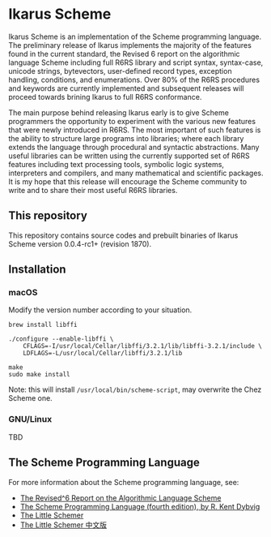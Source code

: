 # Ikarus Scheme

Ikarus Scheme is an implementation of the Scheme programming language.  The preliminary release of Ikarus implements the majority of the features found in the current standard, the Revised 6 report on the algorithmic language Scheme including full R6RS library and script syntax, syntax-case, unicode strings, bytevectors, user-defined record types, exception handling, conditions, and enumerations.  Over 80% of the R6RS procedures and keywords are currently implemented and subsequent releases will proceed towards brining Ikarus to full R6RS conformance.

The main purpose behind releasing Ikarus early is to give Scheme programmers the opportunity to experiment with the various new features that were newly introduced in R6RS.  The most important of such features is the ability to structure large programs into libraries; where each library extends the language through procedural and syntactic abstractions.  Many useful libraries can be written using the currently supported set of R6RS features including text processing tools, symbolic logic systems, interpreters and compilers, and many mathematical and scientific packages.  It is my hope that this release will encourage the Scheme community to write and to share their most useful R6RS libraries.


## This repository

This repository contains source codes and prebuilt binaries of Ikarus Scheme version 0.0.4-rc1+ (revision 1870).


## Installation

### macOS

Modify the version number according to your situation.
```
brew install libffi

./configure --enable-libffi \
    CFLAGS=-I/usr/local/Cellar/libffi/3.2.1/lib/libffi-3.2.1/include \
    LDFLAGS=-L/usr/local/Cellar/libffi/3.2.1/lib

make 
sudo make install
```

Note: this will install `/usr/local/bin/scheme-script`, may overwrite the Chez Scheme one.


### GNU/Linux

TBD


## The Scheme Programming Language

For more information about the Scheme programming language, see:

* [The Revised^6 Report on the Algorithmic Language Scheme](http://www.r6rs.org)
* [The Scheme Programming Language (fourth edition), by R. Kent Dybvig](https://www.scheme.com/tspl4/)
* [The Little Schemer](https://mitpress.mit.edu/books/little-schemer-fourth-edition)
* [The Little Schemer 中文版](https://book.douban.com/subject/27080946/)

